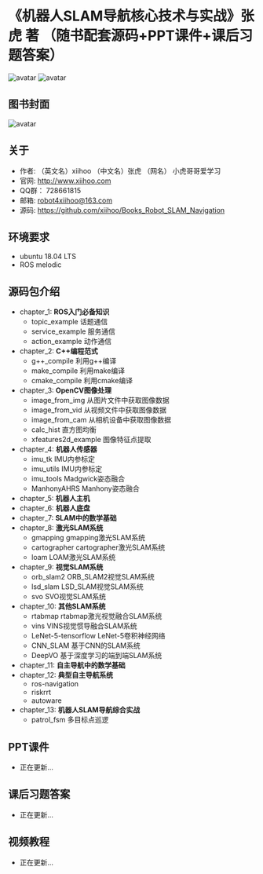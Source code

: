 # 《机器人SLAM导航核心技术与实战》张虎 著 （随书配套源码+PPT课件+课后习题答案）
![avatar](https://github.com/xiihoo/Books_Robot_SLAM_Navigation/blob/main/BOOK1.jpg)
![avatar](https://github.com/xiihoo/Books_Robot_SLAM_Navigation/blob/main/BOOK2.jpg)
## 图书封面
![avatar](http://xiihoo.com/static/image/book_front_800x800.jpg)
## 关于
* 作者: （英文名）xiihoo
        （中文名）张虎
        （网名）  小虎哥哥爱学习
* 官网:  http://www.xiihoo.com
* QQ群： 728661815
* 邮箱:  robot4xiihoo@163.com
* 源码:  https://github.com/xiihoo/Books_Robot_SLAM_Navigation
## 环境要求
* ubuntu 18.04 LTS
* ROS melodic
## 源码包介绍
* chapter_1: **ROS入门必备知识**
  + topic_example 话题通信
  + service_example 服务通信
  + action_example 动作通信
* chapter_2: **C++编程范式**
  + g++_compile 利用g++编译
  + make_compile 利用make编译
  + cmake_compile 利用cmake编译
* chapter_3: **OpenCV图像处理**
  + image_from_img 从图片文件中获取图像数据
  + image_from_vid 从视频文件中获取图像数据
  + image_from_cam 从相机设备中获取图像数据
  + calc_hist 直方图均衡
  + xfeatures2d_example 图像特征点提取
* chapter_4: **机器人传感器**
  + imu_tk IMU内参标定
  + imu_utils IMU内参标定
  + imu_tools Madgwick姿态融合 
  + ManhonyAHRS Manhony姿态融合
* chapter_5: **机器人主机**
* chapter_6: **机器人底盘**
* chapter_7: **SLAM中的数学基础**
* chapter_8: **激光SLAM系统**
  + gmapping gmapping激光SLAM系统
  + cartographer cartographer激光SLAM系统
  + loam LOAM激光SLAM系统
* chapter_9: **视觉SLAM系统**
  + orb_slam2 ORB_SLAM2视觉SLAM系统
  + lsd_slam LSD_SLAM视觉SLAM系统
  + svo SVO视觉SLAM系统
* chapter_10: **其他SLAM系统**
  + rtabmap rtabmap激光视觉融合SLAM系统
  + vins VINS视觉惯导融合SLAM系统
  + LeNet-5-tensorflow LeNet-5卷积神经网络
  + CNN_SLAM 基于CNN的SLAM系统
  + DeepVO 基于深度学习的端到端SLAM系统
* chapter_11: **自主导航中的数学基础**
* chapter_12: **典型自主导航系统**
  + ros-navigation 
  + riskrrt
  + autoware
* chapter_13: **机器人SLAM导航综合实战**
  + patrol_fsm 多目标点巡逻

## PPT课件
* 正在更新...

## 课后习题答案
* 正在更新...

## 视频教程
* 正在更新...

